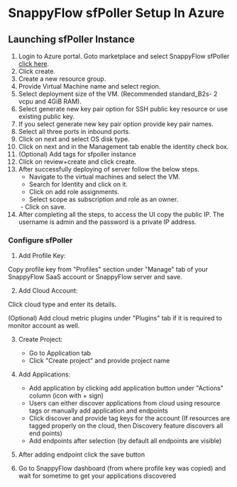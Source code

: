 
# SnappyFlow sfPoller Setup In Azure 

## Launching sfPoller Instance 


1. Login to Azure portal. Goto marketplace and select SnappyFlow sfPoller <a href="https://portal.azure.com/#create/maplelabsinc1623932715330.sfpollersfpoller">click here</a>.
    <img src="/img/azure_1.png" alt="" />
2. Click create.
3. Create a new resource group.
4. Provide Virtual Machine name and select region.
5. Select deployment size of the VM. (Recommended standard_B2s- 2 vcpu and 4GiB RAM).
6. Select generate new key pair option for SSH public key resource or use existing public key.
7. If you select generate new key pair option provide key pair names. 
8. Select all three ports in inbound ports.
    <img src="/img/azure_2.png" alt="" />
9. Click on next and select OS disk type.
10. Click on next and in the Management tab enable the identity check box.
    <img src="/img/azure_3.png" alt="" />
11. (Optional) Add tags for sfpoller instance 
12. Click on review+create and click create. 
13. After successfully deploying of server follow the below steps. 
    - Navigate to the virtual machines and select the VM. 
    - Search for Identity and click on it.
    - Click on add role assignments.
    - Select scope as subscription and role as an owner. 
    <img src="/img/azure_4.png" alt="" />  
    - Click on save.
14. After completing all the steps, to access the UI copy the public IP. The username is admin and the password is a private IP address. 

### Configure sfPoller

1. Add Profile Key:

  Copy profile key from "Profiles" section under "Manage" tab of your SnappyFlow SaaS account or SnappyFlow server and save.

2. Add Cloud Account:

  Click cloud type and enter its details.

  (Optional) Add cloud metric plugins under "Plugins" tab if it is required to monitor account as well.

3. Create Project:

    - Go to Application tab
    - Click "Create project" and provide project name

4. Add Applications:

    - Add application by clicking add application button under "Actions" column (icon with + sign)
    - Users can either discover applications from cloud using resource tags or manually add application and endpoints
    - Click discover and provide tag keys for the account (If resources are tagged properly on the cloud, then Discovery feature discovers all end points)
    - Add endpoints after selection (by default all endpoints are visible)

5. After adding endpoint click the save button

6. Go to SnappyFlow dashboard (from where profile key was copied) and wait for sometime to get your applications discovered